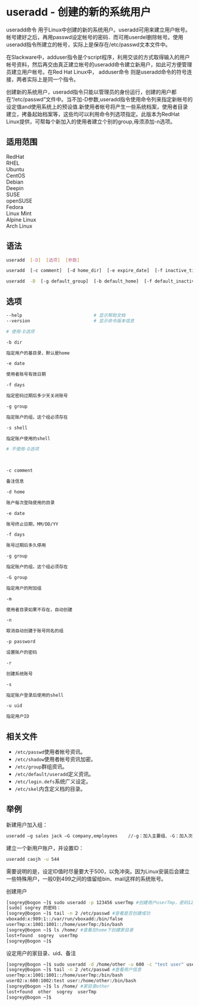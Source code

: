 # useradd - 创建的新的系统用户

useradd命令 用于Linux中创建的新的系统用户。useradd可用来建立用户帐号。帐号建好之后，再用passwd设定帐号的密码．而可用userdel删除帐号。使用useradd指令所建立的帐号，实际上是保存在/etc/passwd文本文件中。

在Slackware中，adduser指令是个script程序，利用交谈的方式取得输入的用户帐号资料，然后再交由真正建立帐号的useradd命令建立新用户，如此可方便管理员建立用户帐号。在Red Hat Linux中， adduser命令 则是useradd命令的符号连接，两者实际上是同一个指令。

创建新的系统用户，useradd指令只能以管理员的身份运行，创建的用户都在“/etc/passwd”文件中。当不加-D参数,useradd指令使用命令列来指定新帐号的设定值and使用系统上的预设值.新使用者帐号将产生一些系统档案，使用者目录建立，拷备起始档案等，这些均可以利用命令列选项指定。此版本为RedHat Linux提供，可帮每个新加入的使用者建立个别的group,毋须添加-n选项。

## 适用范围

<!-- <div class="svg linux">Linux</div> -->
<div class="svg redhat">RedHat</div>
<div class="svg rhel">RHEL</div>
<div class="svg ubuntu">Ubuntu</div>
<div class="svg centos">CentOS</div>
<div class="svg debian">Debian</div>
<div class="svg deepin">Deepin</div>
<div class="svg suse">SUSE</div>
<div class="svg opensuse">openSUSE</div>
<div class="svg fedora">Fedora</div>
<div class="svg linuxmint">Linux Mint</div>
<!-- <div class="svg mxlinux">MX Linux</div> -->
<div class="svg alpinelinux">Alpine Linux</div>
<div class="svg archlinux">Arch Linux</div>

## 语法

``` bash
useradd  [-D]  [选项]  [参数]

useradd  [-c comment]  [-d home_dir]  [-e expire_date]  [-f inactive_time]  [-g initial_group]  [-G group[,...]]  [-m [-k skeleton_dir] | -M]  [-s shell]  [-u uid [ -o]]  [-n]  [-r]  login

useradd  -D  [-g default_group]  [-b default_home]  [-f default_inactive]  [-e default_expire_date]  [-s default_shell]
```

## 选项

``` bash
--help                           # 显示帮助文档
--version                        # 显示命令版本信息

# 使用-D选项

-b dir

指定用户的基目录，默认是home

-e date

使用者账号有效日期

-f days

指定密码过期后多少天关闭账号

-g group

指定账户的组，这个组必须存在

-s shell

指定账户使用的shell

# 不使用-D选项

 

-c comment

备注信息

-d home

账户每次登陆使用的目录

-e date

账号终止日期，MM/DD/YY

-f days

账号过期后多久停用

-g group

指定账户的组，这个组必须存在

-G group

指定用户的附加组

-m

使用者目录如果不存在，自动创建

-n

取消自动创建于账号同名的组

-p password

设置账户的密码

-r

创建系统账号

-s

指定账户登录后使用的shell

-u uid

指定用户ID
```
## 相关文件
- `/etc/passwd`使用者帐号资讯。
- `/etc/shadow`使用者帐号资讯加密。
- `/etc/group`群组资讯。
- `/etc/default/useradd`定义资讯。
- `/etc/login.defs`系统广义设定。
- `/etc/skel`内含定义档的目录。
## 举例
新建用户加入组：
``` bash
useradd –g sales jack –G company,employees    //-g：加入主要组、-G：加入次要组
```
建立一个新用户账户，并设置ID：
``` bash
useradd caojh -u 544
```
需要说明的是，设定ID值时尽量要大于500，以免冲突。因为Linux安装后会建立一些特殊用户，一般0到499之间的值留给bin、mail这样的系统账号。



创建用户
``` bash
[sogrey@bogon ~]$ sudo useradd -p 123456 userTmp #创建用户userTmp，密码123456
[sudo] sogrey 的密码：
[sogrey@bogon ~]$ tail -n 2 /etc/passwd #查看是否创建成功
vboxadd:x:989:1::/var/run/vboxadd:/bin/false
userTmp:x:1001:1001::/home/userTmp:/bin/bash
[sogrey@bogon ~]$ ls /home/ #查看在home下创建家目录
lost+found  sogrey  userTmp
[sogrey@bogon ~]$ 
```
设定用户的家目录、uid、备注
``` bash
[sogrey@bogon ~]$ sudo useradd -d /home/other -u 600 -c "test user" user02 #创建用户
[sogrey@bogon ~]$ tail -n 2 /etc/passwd #查看用户信息
userTmp:x:1001:1001::/home/userTmp:/bin/bash
user02:x:600:1002:test user:/home/other:/bin/bash
[sogrey@bogon ~]$ ls /home/ #家目录other
lost+found  other  sogrey  userTmp
[sogrey@bogon ~]$ 
```
